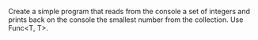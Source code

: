 Create a simple program that reads from the console a set of integers and prints back on the console the smallest number from the collection. Use Func<T, T>.
